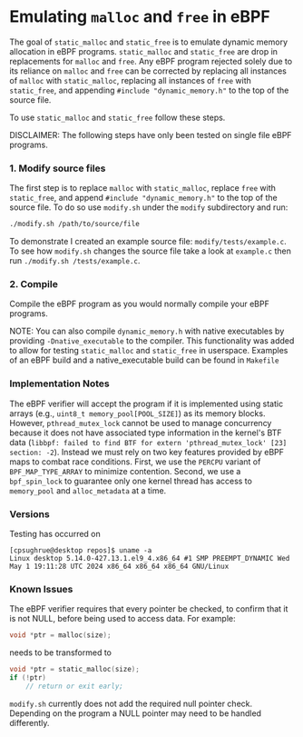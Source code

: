 # Emulating `malloc` and `free` in eBPF   

The goal of `static_malloc` and `static_free` is to emulate dynamic memory allocation in eBPF programs. `static_malloc` and `static_free` are drop in replacements for `malloc` and `free`. Any eBPF program rejected solely due to its reliance on `malloc` and `free` can be corrected by replacing all instances of `malloc` with `static_malloc`, replacing all instances of `free` with `static_free`, and appending `#include "dynamic_memory.h"` to the top of the source file.

To use `static_malloc` and `static_free` follow these steps.

DISCLAIMER: The following steps have only been tested on single file eBPF programs.

### 1. Modify source files

The first step is to replace `malloc` with `static_malloc`, replace `free` with `static_free`, and append `#include "dynamic_memory.h"` to the top of the source file. To do so use `modify.sh` under the `modify` subdirectory and run:

```bash
./modify.sh /path/to/source/file
```

To demonstrate I created an example source file: `modify/tests/example.c`. To see how `modify.sh` changes the source file take a look at `example.c` then run `./modify.sh /tests/example.c`.

### 2. Compile

Compile the eBPF program as you would normally compile your eBPF programs.

NOTE: You can also compile `dynamic_memory.h` with native executables by providing `-Dnative_executable` to the compiler. This functionality was added to allow for testing `static_malloc` and `static_free` in userspace. Examples of an eBPF build and a native_executable build can be found in `Makefile`

### Implementation Notes

The eBPF verifier will accept the program if it is implemented using static arrays (e.g., `uint8_t memory_pool[POOL_SIZE]`) as its memory blocks. However, `pthread_mutex_lock` cannot be used to manage concurrency because it does not have associated type information in the kernel's BTF data (`libbpf: failed to find BTF for extern 'pthread_mutex_lock' [23] section: -2`). Instead we must rely on two key features provided by eBPF maps to combat race conditions. First, we use the `PERCPU` variant of `BPF_MAP_TYPE_ARRAY` to minimize contention. Second, we use a `bpf_spin_lock` to guarantee only one kernel thread has access to `memory_pool` and `alloc_metadata` at a time.

### Versions

Testing has occurred on
```text
[cpsughrue@desktop repos]$ uname -a
Linux desktop 5.14.0-427.13.1.el9_4.x86_64 #1 SMP PREEMPT_DYNAMIC Wed May 1 19:11:28 UTC 2024 x86_64 x86_64 x86_64 GNU/Linux
```

### Known Issues

The eBPF verifier requires that every pointer be checked, to confirm that it is not NULL, before being used to access data. For example:
```c
void *ptr = malloc(size);
```
needs to be transformed to 
```c
void *ptr = static_malloc(size);
if (!ptr)
    // return or exit early;
```
`modify.sh` currently does not add the required null pointer check. Depending on the program a NULL pointer may need to be handled differently.

